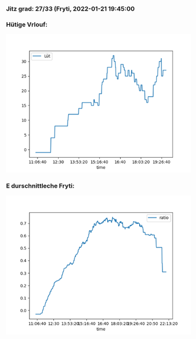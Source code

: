 ### Jitz grad: 27/33 (Fryti, 2022-01-21 19:45:00

### Hütige Vrlouf:
![Graph](Today.png)

### E durschnittleche Fryti:
![Graph](Fryti.png)